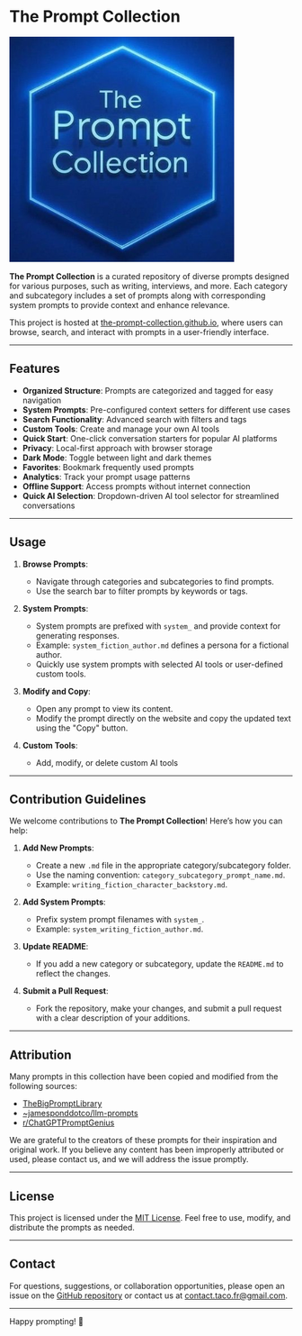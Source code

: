 # The Prompt Collection

![Logo](./logo.jpg)

**The Prompt Collection** is a curated repository of diverse prompts designed for various purposes, such as writing, interviews, and more. Each category and subcategory includes a set of prompts along with corresponding system prompts to provide context and enhance relevance.

This project is hosted at [the-prompt-collection.github.io](https://the-prompt-collection.github.io), where users can browse, search, and interact with prompts in a user-friendly interface.

---

## Features
- **Organized Structure**: Prompts are categorized and tagged for easy navigation
- **System Prompts**: Pre-configured context setters for different use cases
- **Search Functionality**: Advanced search with filters and tags
- **Custom Tools**: Create and manage your own AI tools
- **Quick Start**: One-click conversation starters for popular AI platforms
- **Privacy**: Local-first approach with browser storage
- **Dark Mode**: Toggle between light and dark themes
- **Favorites**: Bookmark frequently used prompts
- **Analytics**: Track your prompt usage patterns
- **Offline Support**: Access prompts without internet connection
- **Quick AI Selection**: Dropdown-driven AI tool selector for streamlined conversations

---

## Usage
1. **Browse Prompts**:
   - Navigate through categories and subcategories to find prompts.
   - Use the search bar to filter prompts by keywords or tags.

2. **System Prompts**:
   - System prompts are prefixed with `system_` and provide context for generating responses.
   - Example: `system_fiction_author.md` defines a persona for a fictional author.
   - Quickly use system prompts with selected AI tools or user-defined custom tools.

3. **Modify and Copy**:
   - Open any prompt to view its content.
   - Modify the prompt directly on the website and copy the updated text using the "Copy" button.

4. **Custom Tools**:
   - Add, modify, or delete custom AI tools

---

## Contribution Guidelines
We welcome contributions to **The Prompt Collection**! Here’s how you can help:

1. **Add New Prompts**:
   - Create a new `.md` file in the appropriate category/subcategory folder.
   - Use the naming convention: `category_subcategory_prompt_name.md`.
   - Example: `writing_fiction_character_backstory.md`.

2. **Add System Prompts**:
   - Prefix system prompt filenames with `system_`.
   - Example: `system_writing_fiction_author.md`.

3. **Update README**:
   - If you add a new category or subcategory, update the `README.md` to reflect the changes.

4. **Submit a Pull Request**:
   - Fork the repository, make your changes, and submit a pull request with a clear description of your additions.

---

## Attribution
Many prompts in this collection have been copied and modified from the following sources:
- [TheBigPromptLibrary](https://github.com/0xeb/TheBigPromptLibrary)
- [~jamesponddotco/llm-prompts](https://sr.ht/~jamesponddotco/llm-prompts/)
- [r/ChatGPTPromptGenius](https://www.reddit.com/r/ChatGPTPromptGenius/)

We are grateful to the creators of these prompts for their inspiration and original work. If you believe any content has been improperly attributed or used, please contact us, and we will address the issue promptly.

---

## License
This project is licensed under the [MIT License](LICENSE). Feel free to use, modify, and distribute the prompts as needed.

---

## Contact
For questions, suggestions, or collaboration opportunities, please open an issue on the [GitHub repository](https://github.com/the-prompt-collection/prompt-collection) or contact us at [contact.taco.fr@gmail.com](mailto:contact.taco.fr@gmail.com).

---

Happy prompting! 🚀